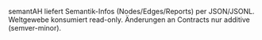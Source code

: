 semantAH liefert Semantik-Infos (Nodes/Edges/Reports) per JSON/JSONL.
Weltgewebe konsumiert read-only. Änderungen an Contracts nur additive (semver-minor).
